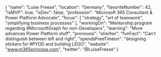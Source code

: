 {
"name": "Luise Freese",
"location": "Germany",
"favoriteNumber": 42,
"isMVP": true,
"isDev": false,
"profession": "Microsoft 365 Consultant & Power Platform Advocate",
"focus":
[
    "strategy",
    "art of teamwork",
    "simplifying business processes"
],
"workingOn": "Mentorship program regarding #MicrosoftGraph for non-Developers",
"learning": "More advances Power Platform stuff",
"pronouns": "she/her",
"funFact": "Can't distinguish between left and right",
"spendsFreeTimeon": "designing stickers for #PYOD and building LEGO",
"website": "www.m365princess.com",
"twitter": "@LuiseFreese"
}



